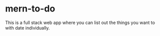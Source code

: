 # mern-to-do
This is a full stack web app where you can list out the things you want to with date individually.
